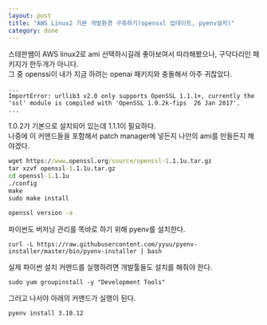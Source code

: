 ```yaml
---
layout: post
title: "AWS Linux2 기본 개발환경 구축하기(openssl 업데이트, pyenv설치)"
category: done
---
```


스테판쌤이 AWS linux2로 ami 선택하시길래 좋아보여서 따라해봤으나, 구닥다리인 패키지가 한두개가 아니다.    
그 중 openssi이 내가 지금 하려는 openai 패키지와 충돌해서 아주 귀찮았다.    
```
...
ImportError: urllib3 v2.0 only supports OpenSSL 1.1.1+, currently the 'ssl' module is compiled with 'OpenSSL 1.0.2k-fips  26 Jan 2017'.
...
```
1.0.2가 기본으로 설치되어 있는데 1.1.1이 필요하다.    
나중에 이 커맨드들을 포함해서 patch manager에 넣든지 나만의 ami를 만들든지 해야겠다.    

```cmd
wget https://www.openssl.org/source/openssl-1.1.1u.tar.gz
tar xzvf openssl-1.1.1u.tar.gz
cd openssl-1.1.1u
./config
make
sudo make install

openssl version -a
```

파이썬도 버저닝 관리를 똑바로 하기 위해 pyenv를 설치한다.
```
curl -L https://raw.githubusercontent.com/yyuu/pyenv-installer/master/bin/pyenv-installer | bash
```
실제 파이썬 설치 커맨드를 실행하려면 개발툴들도 설치를 해줘야 한다.
```
sudo yum groupinstall -y "Development Tools"
```
그러고 나서야 아래의 커맨드가 실행이 된다.
```
pyenv install 3.10.12
```
